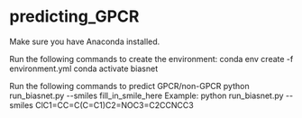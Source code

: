 # predicting_GPCR
Make sure you have Anaconda installed.

Run the following commands to create the environment:
conda env create -f environment.yml
conda activate biasnet

Run the following commands to predict GPCR/non-GPCR
python run_biasnet.py --smiles fill_in_smile_here
Example: python run_biasnet.py --smiles ClC1=CC=C(C=C1)C2=NOC3=C2CCNCC3
